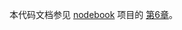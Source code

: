 本代码文档参见 [nodebook](https://github.com/yunnysunny/nodebook) 项目的
[第6章](https://github.com/yunnysunny/nodebook/blob/master/text/06_node_express_advance.md)。